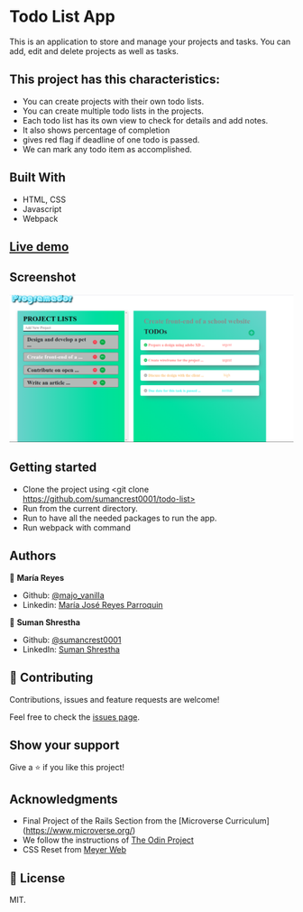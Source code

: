# Todo List App
  This is an application to store and manage your projects and tasks. You can add, edit and delete projects as well as tasks.

## This project has this characteristics:
  - You can create projects with their own todo lists.
  - You can create multiple todo lists in the projects.
  - Each todo list has its own view to check for details and add notes.
  - It also shows percentage of completion
  - gives red flag if deadline of one todo is passed.
  - We can mark any todo item as accomplished.

## Built With

- HTML, CSS
- Javascript
- Webpack

## [Live demo](https://sumancrest0001.github.io/todo-list/)

## Screenshot
![image](dist/img/screenshot2.png)

## Getting started
- Clone the project using <git clone https://github.com/sumancrest0001/todo-list>
- Run <cd todo-list> from the current directory.
- Run <npm install> to have all the needed packages to run the app.
- Run webpack with <npm run build> command



## Authors

👤 **María Reyes**

- Github: [@majo_vanilla](https://github.com/majo_vanilla)
- Linkedin: [María José Reyes Parroquin](https://www.linkedin.com/in/majoreyesparroquin/)

👤 **Suman Shrestha**

- Github: [@sumancrest0001](https://github.com/sumancrest0001)
- LinkedIn: [Suman Shrestha](https://www.linkedin.com/in/suman-shrestha0001/)

## 🤝 Contributing

Contributions, issues and feature requests are welcome!

Feel free to check the [issues page](https://github.com/sumancrest0001/js-tic-tac-toe/issues).

## Show your support

Give a ⭐️ if you like this project!

## Acknowledgments

- Final Project of the Rails Section from the [Microverse Curriculum] (https://www.microverse.org/)
- We follow the instructions of [The Odin Project](https://www.theodinproject.com/courses/javascript/lessons/todo-list)
- CSS Reset from [Meyer Web](http://meyerweb.com/eric/tools/css/reset/)

## 📝 License

MIT.
